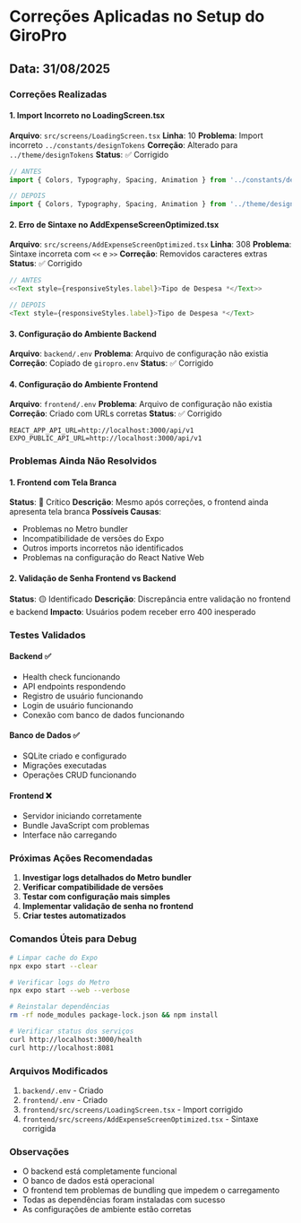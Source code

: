 # Correções Aplicadas no Setup do GiroPro

## Data: 31/08/2025

### Correções Realizadas

#### 1. Import Incorreto no LoadingScreen.tsx
**Arquivo**: `src/screens/LoadingScreen.tsx`
**Linha**: 10
**Problema**: Import incorreto `../constants/designTokens`
**Correção**: Alterado para `../theme/designTokens`
**Status**: ✅ Corrigido

```typescript
// ANTES
import { Colors, Typography, Spacing, Animation } from '../constants/designTokens';

// DEPOIS  
import { Colors, Typography, Spacing, Animation } from '../theme/designTokens';
```

#### 2. Erro de Sintaxe no AddExpenseScreenOptimized.tsx
**Arquivo**: `src/screens/AddExpenseScreenOptimized.tsx`
**Linha**: 308
**Problema**: Sintaxe incorreta com `<<` e `>>`
**Correção**: Removidos caracteres extras
**Status**: ✅ Corrigido

```typescript
// ANTES
<<Text style={responsiveStyles.label}>Tipo de Despesa *</Text>>

// DEPOIS
<Text style={responsiveStyles.label}>Tipo de Despesa *</Text>
```

#### 3. Configuração do Ambiente Backend
**Arquivo**: `backend/.env`
**Problema**: Arquivo de configuração não existia
**Correção**: Copiado de `giropro.env`
**Status**: ✅ Corrigido

#### 4. Configuração do Ambiente Frontend
**Arquivo**: `frontend/.env`
**Problema**: Arquivo de configuração não existia
**Correção**: Criado com URLs corretas
**Status**: ✅ Corrigido

```env
REACT_APP_API_URL=http://localhost:3000/api/v1
EXPO_PUBLIC_API_URL=http://localhost:3000/api/v1
```

### Problemas Ainda Não Resolvidos

#### 1. Frontend com Tela Branca
**Status**: 🔴 Crítico
**Descrição**: Mesmo após correções, o frontend ainda apresenta tela branca
**Possíveis Causas**:
- Problemas no Metro bundler
- Incompatibilidade de versões do Expo
- Outros imports incorretos não identificados
- Problemas na configuração do React Native Web

#### 2. Validação de Senha Frontend vs Backend
**Status**: 🟡 Identificado
**Descrição**: Discrepância entre validação no frontend e backend
**Impacto**: Usuários podem receber erro 400 inesperado

### Testes Validados

#### Backend ✅
- Health check funcionando
- API endpoints respondendo
- Registro de usuário funcionando
- Login de usuário funcionando
- Conexão com banco de dados funcionando

#### Banco de Dados ✅
- SQLite criado e configurado
- Migrações executadas
- Operações CRUD funcionando

#### Frontend ❌
- Servidor iniciando corretamente
- Bundle JavaScript com problemas
- Interface não carregando

### Próximas Ações Recomendadas

1. **Investigar logs detalhados do Metro bundler**
2. **Verificar compatibilidade de versões**
3. **Testar com configuração mais simples**
4. **Implementar validação de senha no frontend**
5. **Criar testes automatizados**

### Comandos Úteis para Debug

```bash
# Limpar cache do Expo
npx expo start --clear

# Verificar logs do Metro
npx expo start --web --verbose

# Reinstalar dependências
rm -rf node_modules package-lock.json && npm install

# Verificar status dos serviços
curl http://localhost:3000/health
curl http://localhost:8081
```

### Arquivos Modificados

1. `backend/.env` - Criado
2. `frontend/.env` - Criado  
3. `frontend/src/screens/LoadingScreen.tsx` - Import corrigido
4. `frontend/src/screens/AddExpenseScreenOptimized.tsx` - Sintaxe corrigida

### Observações

- O backend está completamente funcional
- O banco de dados está operacional
- O frontend tem problemas de bundling que impedem o carregamento
- Todas as dependências foram instaladas com sucesso
- As configurações de ambiente estão corretas

